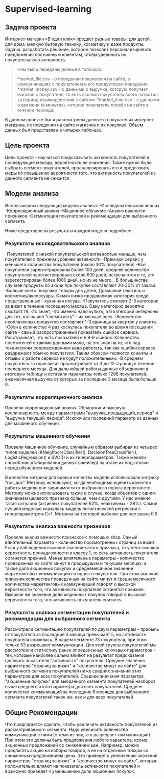 # Supervised-learning
## Задача проекта
Интернет-магазин «В один клик» продаёт разные товары: для детей, для дома, мелкую бытовую технику, косметику и даже продукты. 
Задача: разработать решение, которое позволит персонализировать предложения постоянным клиентам, чтобы увеличить их покупательскую активность. 

>Нам были переданы данные в таблицах:
>
>*market_file.csv - о поведении покупателя на сайте, о коммуникациях с покупателем и его продуктовом поведении.
>*market_money.csv - с данными о выручке, которую получает магазин с покупателя, то есть сколько покупатель всего потратил за период взаимодействия с сайтом.
>*market_time.csv - с данными о времени (в минутах), которое покупатель провёл на сайте в течение периода.

В данном проекте были рассмотрены данные о покупателях интернет-магазина, их поведении на сайте магазина и их покупках. Объем данных был представлен в четырех таблицах.

## Цель проекта
Цель проекта - научиться предсказывать активность покупателей в последующие месяцы, вероятность ее снижения. Также нужно было выбрать сегмент покупателей, проанализировать его и предложить меры по повышению вероятности того, что активность покупателей из данного сегмента не снизится.

## Модели анализа
Использованы следующие модели анализа:
-Исследовательский анализ
-Корреляционный анализ
-Машинное обучение
-Анализ важности признаков
-Сегментация покупателей и рекомендации для выбранного сегмента.


Ниже представлены результаты каждой модели подробнее:

### Результаты исследовательского анализа

-Покупателей с низкой покупательской активностью меньше, чем покупателей с прежним уровнем активности
-Премиум сервис у меньшего количества покупателей (около 30% покупателей)
-Все покупатели зарегистрированы более 100 дней, среднее количество покупателей зарегистрировано около 600 дней, встречаются и те, кто зарегистрирован более 1000 дней, но их не много.
-В большинстве случаев продукты по акции при покупке составляют 20-30% от заказа.
-Больше всего покупают товары для детей, Домашний текстиль и косметику/аксессуары. Самая низко продаваемая категория среди представленных - кухонная посуда.
-Покупатель смотрит 2-3 категории за визит в течение последнего месяца. Одну категорию вероятно смотрят те, кто знает, что именно надо купить, а 6 категорий интересны для тех, кто зашел "посмотреть" - их меньше всех.
-Количество неоплаченных продуктов составляет 1-3 единицы за квартал у клиента.
-Сбои в количестве 4 раз коснулись покупателя во время посещения сайта - самый распространенный показатель ошибок сервиса. Расстраивает, что есть показатели и в 8-9 ошибок. Количество посетителей с такими данными мало, но это знак на то, что над техническим сопровождением надо работать, так как ошибки сервиса раздражают обычно покупателя. Таким образом теряются клиенты и отзывы о работе сервиса не будут положительными.
-В среднем покупатель за один визит просматривает от 3 до 12 страниц в течение последнего месяца.
Для дальнейшей работы данные объединили в итоговую таблицу и оставили параметры только 1296 покупателей, ежемесячная выручка от которых за последние 3 месяца была больше 0.

### Результаты корреляционного анализа
Провели корреляционный анализ. Обнаружили высокую коллинеарность между параметрами "выручка_предыдущий_период" и "выручка_текущий_период". Исключили последний параметр из данных для машинного обучения.

### Результаты машинного обучения
Провели машинное обучение, случайным образом выбирая из четырех типов моделей (KNeighborsClassifier(), DecisionTreeClassifier(), LogisticRegression() и SVC()) и их гиперпараметров. Также меняли способ масштабирования данных (скейлер) на этапе их подготовки перед обучением моделей.

В качестве метрики для оценки качества модели использовали метрику "roc_auc". Метрику используют, когда необходимо оценить качество работы модели вне зависимости от выбранного порога вероятности. Метрику можно использовать также в случае, когда объектов с одним значением целевого признака больше, чем с другими. У нас именно такая ситуация (активных покупателей 62%, неактивных - 38%).
Самой лучшей моделью оказалась модель логистической регрессии с гиперпараметром С=1. Метрика на тестовой выборке для нее равна 0.9.

### Результаты анализа важности признаков
Провели анализ важности признаков с помощью shap.
Самый влиятельный параметр - количество просмотренных страниц за визит. Если у наблюдения высокое значение этого признака, то у него высокая вероятность принадлежности к классу 1, то есть активность покупателя останется прежней.
Менее влиятельные параметры - количество проведенных на сайте минут в предыдущем и текущем месяцах, а также доля акционных покупок и среднемесячное значение маркетинговых коммуникаций на одного покупателя.
При этом высокие значения количества проведенных на сайте минут и среднемесячного количества маркетинговых коммуникаций говорят о высокой вероятности того, что активность покупателя останется прежней.
Высокое же значение доли акционных покупок говорит о высокой вероятности того, что активность покупателя снизится.

### Результаты анализа сегментации покупателей и рекомендации для выбранного сегмента
Рассмотрели сегментацию покупателей по двум параметрам - прибыль от покупателя за последние 3 месяца превышает 5, но активность покупателя снизилась. В нашем сегменте 73 покупателя, при этом только 53 разрешают коммуникации.
Для этой группы покупателей мы рассмотрели статистику ранее определенных ключевых параметров - тех, которые наиболее сильно влияют на результат предсказания целевого показателя "активность" покупателя.
Средние значения параметров "страниц за визит" и "количество минут на сайте" для выбранного сегмента покупателей ниже средних значений этих параметров для всех покупателей.
Среднее значения параметра "акционные покупки" для выбранного сегмента покупателей наоборот выше среднего этого параметра для всех покупателей.
Среднее количество коммуникаций за последние 6 месяцев для выбранного сегмента покупателей такое же, как и для всех покупателей.

## Общие Рекомендации
Что предлагается сделать, чтобы увеличить активность покупателей из рассматриваемого сегмента.
Надо увеличить количество коммуникаций с ними (с теми из них, кто разрешает коммуникации). При этом это должны быть предложения любого характера, кроме акционных предложений со снижением цен. Например, можно предлагать акцию на наборы товаров, а не на отдельные товары со сниженным предложением цены. Это приведет к увеличению значений параметров "страниц за визит" и "количество минут на сайте", которые положительно влияют на показатель активности покупателей и возможно приведет к уменьшению доли акционных покупок.
